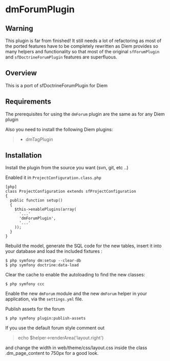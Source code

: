 dmForumPlugin
========================================================

Warning
-------

This plugin is far from finished!
It still needs a lot of refactoring as most of the ported features have to be completely rewritten
as Diem provides so many helpers and functionality so that most of the original `sfForumPlugin` and `sfDoctrineForumPlugin` features are superfluous.

Overview
--------

This is a port of sfDoctrineForumPlugin for Diem


Requirements
------------

The prerequisites for using the `dmForum` plugin are the same as for any Diem plugin

Also you need to install the following Diem plugins: 
> - dmTagPlugin 


Installation
------------

Install the plugin from the source you want (svn, git, etc ..)

Enabled it in `ProjectConfiguration.class.php`

    [php]
    class ProjectConfiguration extends sfProjectConfiguration
    {
      public function setup()
      {
        $this->enablePlugins(array(
          '...'
          'dmForumPlugin',
          '...'
        ));
      }
    }

Rebuild the model, generate the SQL code for the new tables, insert it into your database and load the included fixtures :
    
    $ php symfony dm:setup --clear-db
    $ php symfony doctrine:data-load

Clear the cache to enable the autoloading to find the new classes:
    
    $ php symfony ccc

Enable the new `dmForum` module and the new `dmForum` helper in your application, via the `settings.yml` file.
    
Publish assets for the forum

    $ php symfony plugin:publish-assets


If you use the default forum style comment out
> echo $helper->renderArea('layout.right')

and change the width in web/theme/css/layout.css inside the class .dm_page_content to 750px for a good look.


